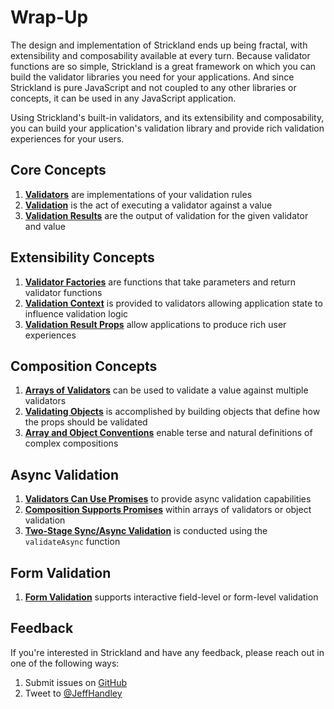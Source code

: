 # Wrap-Up

The design and implementation of Strickland ends up being fractal, with extensibility and composability available at every turn. Because validator functions are so simple, Strickland is a great framework on which you can build the validator libraries you need for your applications. And since Strickland is pure JavaScript and not coupled to any other libraries or concepts, it can be used in any JavaScript application.

Using Strickland's built-in validators, and its extensibility and composability, you can build your application's validation library and provide rich validation experiences for your users.

## Core Concepts

1. [**Validators**](introduction/creating-validators.md) are implementations of your validation rules
2. [**Validation**](introduction/performing-validation.md) is the act of executing a validator against a value
3. [**Validation Results**](introduction/validation-results.md) are the output of validation for the given validator and value

## Extensibility Concepts

1. [**Validator Factories**](extensibility/validator-factories.md) are functions that take parameters and return validator functions
2. [**Validation Context**](extensibility/validation-context.md) is provided to validators allowing application state to influence validation logic
3. [**Validation Result Props**](extensibility/validation-result-props.md) allow applications to produce rich user experiences

## Composition Concepts

1. [**Arrays of Validators**](composition/arrays-of-validators) can be used to validate a value against multiple validators
2. [**Validating Objects**](composition/validating-objects) is accomplished by building objects that define how the props should be validated
3. [**Array and Object Conventions**](composition/array-and-object-conventions.md) enable terse and natural definitions of complex compositions

## Async Validation

1. [**Validators Can Use Promises**](async-validation/) to provide async validation capabilities
2. [**Composition Supports Promises**](async-validation/validator-arrays-and-objects.md) within arrays of validators or object validation
3. [**Two-Stage Sync/Async Validation**](async-validation/two-stage-validation.md) is conducted using the `validateAsync` function

## Form Validation

1. [**Form Validation**](form-validation/) supports interactive field-level or form-level validation

## Feedback

If you're interested in Strickland and have any feedback, please reach out in one of the following ways:

1. Submit issues on [GitHub](https://github.com/jeffhandley/strickland/issues)
2. Tweet to [@JeffHandley](https://twitter.com/JeffHandley)
